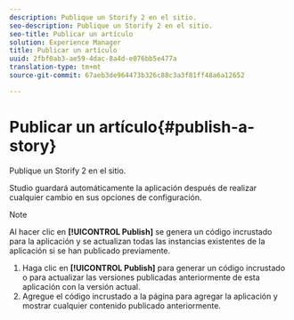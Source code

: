 ```yaml
---
description: Publique un Storify 2 en el sitio.
seo-description: Publique un Storify 2 en el sitio.
seo-title: Publicar un artículo
solution: Experience Manager
title: Publicar un artículo
uuid: 2fbf0ab3-ae59-4dac-8a4d-e076bb5e477a
translation-type: tm+mt
source-git-commit: 67aeb3de964473b326c88c3a3f81ff48a6a12652

---
```



# Publicar un artículo{#publish-a-story}

Publique un Storify 2 en el sitio.

Studio guardará automáticamente la aplicación después de realizar cualquier cambio en sus opciones de configuración.

>[!NOTE]
>
>Al hacer clic en **[!UICONTROL Publish]** se genera un código incrustado para la aplicación y se actualizan todas las instancias existentes de la aplicación si se han publicado previamente.

1. Haga clic en **[!UICONTROL Publish]** para generar un código incrustado o para actualizar las versiones publicadas anteriormente de esta aplicación con la versión actual.
1. Agregue el código incrustado a la página para agregar la aplicación y mostrar cualquier contenido publicado anteriormente.
